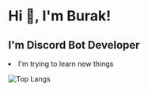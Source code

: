 <h1 align="left">Hi 👋, I'm Burak!</h1>
<h2 align="left">I'm Discord Bot Developer</h2>
<li align="left">I'm trying to learn new things<br></li>


![Top Langs](https://github-readme-stats.vercel.app/api/top-langs/?username=bur4kt)

